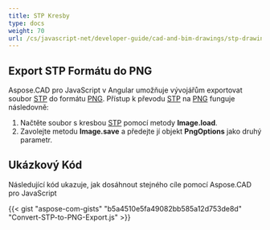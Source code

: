```yaml
---
title: STP Kresby
type: docs
weight: 70
url: /cs/javascript-net/developer-guide/cad-and-bim-drawings/stp-drawings/
---
```


## **Export STP Formátu do PNG**

Aspose.CAD pro JavaScript v Angular umožňuje vývojářům exportovat soubor [STP](https://docs.fileformat.com/3d/stp/) do formátu [PNG](https://docs.fileformat.com/image/png/). Přístup k převodu [STP](https://docs.fileformat.com/3d/stp/) na [PNG](https://docs.fileformat.com/image/png/) funguje následovně:

1. Načtěte soubor s kresbou [STP](https://docs.fileformat.com/3d/stp/) pomocí metody **Image.load**.
2. Zavolejte metodu **Image.save** a předejte jí objekt **PngOptions** jako druhý parametr.

## Ukázkový Kód

Následující kód ukazuje, jak dosáhnout stejného cíle pomocí Aspose.CAD pro JavaScript

{{< gist "aspose-com-gists" "b5a4510e5fa49082bb585a12d753de8d" "Convert-STP-to-PNG-Export.js" >}}
